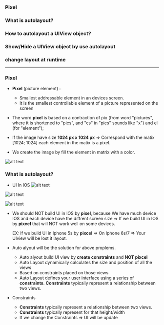 ### Pixel
### What is autolayout?
### How to autolayout a UIView object?
### Show/Hide a UIView object by use autolayout
### change layout at runtime

--------------------------------------------------------


### Pixel

  - **Pixel** (picture element) : 
    - Smallest addressable element in an devices screen.
    - It is the smallest controllable element of a picture represented on the screen
    
  - The word **pixel** is based on a contraction of pix (from word "pictures", where it is shortened to "pics", and "cs" in "pics" sounds like "x") and el (for "element");
  
  - If the image have size **1024 px x 1024 px** => Correspond with the matix [1024; 1024] each element in the matix is a pixel.
  - We create the image by fill the element in matrix with a color.
  
  
![alt text](https://github.com/leminhtuan2015/Today-I-learned/blob/master/images/pixel_alignment_2x.png?raw=true")
  
  
### What is autolayout?
  - UI In IOS
![alt text](https://github.com/leminhtuan2015/Today-I-learned/blob/master/images/coordinate_differences_2x.png?raw=true")

![alt text](https://github.com/leminhtuan2015/Today-I-learned/blob/master/images/flipped_coordinates-1_2x.png?raw=true")

![alt text](https://github.com/leminhtuan2015/Today-I-learned/blob/master/images/flipped_coordinates-2_2x.png?raw=true")

 - We should NOT build UI in IOS by **pixel**, because We have much device IOS and each device have the diffrent screen size
   => If we build UI in IOS by **pixcel** that will NOT work well on some devices.
   
   EX: If we build UI in Iphone 5s by **pixcel** => On Iphone 6s/7 => Your UIview will be lost it layout.
   
 - Auto alyout will be the solution for above proplems.
   - Auto alyout build UI view by **create constraints** and **NOT pixcel**
   - Auto Layout dynamically calculates the size and position of all the views
   - Based on constraints placed on those views
   - Auto Layout defines your user interface using a series of **constraints**. **Constraints** typically represent a relationship between two views.
   
 - Constraints
   - **Constraints** typically represent a relationship between two views.
   - **Constraints** typically represent for that height/width
   - If we change the Constraints => UI will be update


